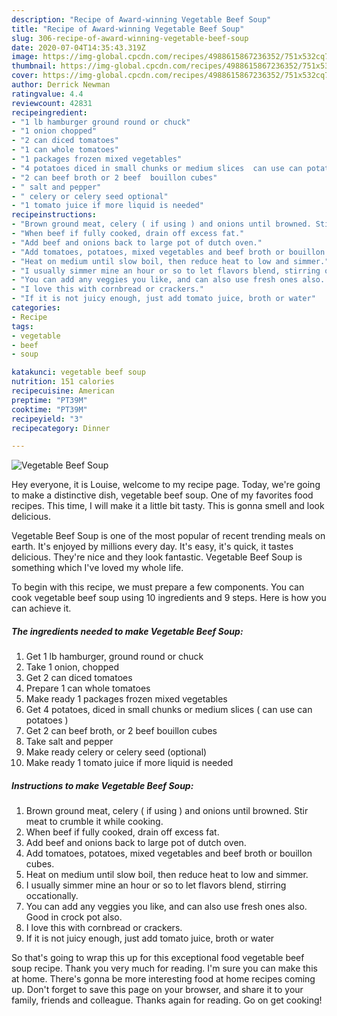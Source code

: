 ```yaml
---
description: "Recipe of Award-winning Vegetable Beef Soup"
title: "Recipe of Award-winning Vegetable Beef Soup"
slug: 306-recipe-of-award-winning-vegetable-beef-soup
date: 2020-07-04T14:35:43.319Z
image: https://img-global.cpcdn.com/recipes/4988615867236352/751x532cq70/vegetable-beef-soup-recipe-main-photo.jpg
thumbnail: https://img-global.cpcdn.com/recipes/4988615867236352/751x532cq70/vegetable-beef-soup-recipe-main-photo.jpg
cover: https://img-global.cpcdn.com/recipes/4988615867236352/751x532cq70/vegetable-beef-soup-recipe-main-photo.jpg
author: Derrick Newman
ratingvalue: 4.4
reviewcount: 42831
recipeingredient:
- "1 lb hamburger ground round or chuck"
- "1 onion chopped"
- "2 can diced tomatoes"
- "1 can whole tomatoes"
- "1 packages frozen mixed vegetables"
- "4 potatoes diced in small chunks or medium slices  can use can potatoes "
- "2 can beef broth or 2 beef  bouillon cubes"
- " salt and pepper"
- " celery or celery seed optional"
- "1 tomato juice if more liquid is needed"
recipeinstructions:
- "Brown ground meat, celery ( if using ) and onions until browned. Stir meat to crumble it while cooking."
- "When beef if fully cooked, drain off excess fat."
- "Add beef and onions back to large pot of dutch oven."
- "Add tomatoes, potatoes, mixed vegetables and beef broth or bouillon cubes."
- "Heat on medium until slow boil, then reduce heat to low and simmer."
- "I usually simmer mine an hour or so to let flavors blend, stirring occationally."
- "You can add any veggies you like, and can also use fresh ones also. Good in crock pot also."
- "I love this with cornbread or crackers."
- "If it is not juicy enough, just add tomato juice, broth or water"
categories:
- Recipe
tags:
- vegetable
- beef
- soup

katakunci: vegetable beef soup 
nutrition: 151 calories
recipecuisine: American
preptime: "PT39M"
cooktime: "PT39M"
recipeyield: "3"
recipecategory: Dinner

---
```



![Vegetable Beef Soup](https://img-global.cpcdn.com/recipes/4988615867236352/751x532cq70/vegetable-beef-soup-recipe-main-photo.jpg)

Hey everyone, it is Louise, welcome to my recipe page. Today, we're going to make a distinctive dish, vegetable beef soup. One of my favorites food recipes. This time, I will make it a little bit tasty. This is gonna smell and look delicious.

Vegetable Beef Soup is one of the most popular of recent trending meals on earth. It's enjoyed by millions every day. It's easy, it's quick, it tastes delicious. They're nice and they look fantastic. Vegetable Beef Soup is something which I've loved my whole life.




To begin with this recipe, we must prepare a few components. You can cook vegetable beef soup using 10 ingredients and 9 steps. Here is how you can achieve it.

<!--inarticleads1-->

##### The ingredients needed to make Vegetable Beef Soup:

1. Get 1 lb hamburger, ground round or chuck
1. Take 1 onion, chopped
1. Get 2 can diced tomatoes
1. Prepare 1 can whole tomatoes
1. Make ready 1 packages frozen mixed vegetables
1. Get 4 potatoes, diced in small chunks or medium slices ( can use can potatoes )
1. Get 2 can beef broth, or 2 beef  bouillon cubes
1. Take  salt and pepper
1. Make ready  celery or celery seed (optional)
1. Make ready 1 tomato juice if more liquid is needed




<!--inarticleads2-->

##### Instructions to make Vegetable Beef Soup:

1. Brown ground meat, celery ( if using ) and onions until browned. Stir meat to crumble it while cooking.
1. When beef if fully cooked, drain off excess fat.
1. Add beef and onions back to large pot of dutch oven.
1. Add tomatoes, potatoes, mixed vegetables and beef broth or bouillon cubes.
1. Heat on medium until slow boil, then reduce heat to low and simmer.
1. I usually simmer mine an hour or so to let flavors blend, stirring occationally.
1. You can add any veggies you like, and can also use fresh ones also. Good in crock pot also.
1. I love this with cornbread or crackers.
1. If it is not juicy enough, just add tomato juice, broth or water




So that's going to wrap this up for this exceptional food vegetable beef soup recipe. Thank you very much for reading. I'm sure you can make this at home. There's gonna be more interesting food at home recipes coming up. Don't forget to save this page on your browser, and share it to your family, friends and colleague. Thanks again for reading. Go on get cooking!
